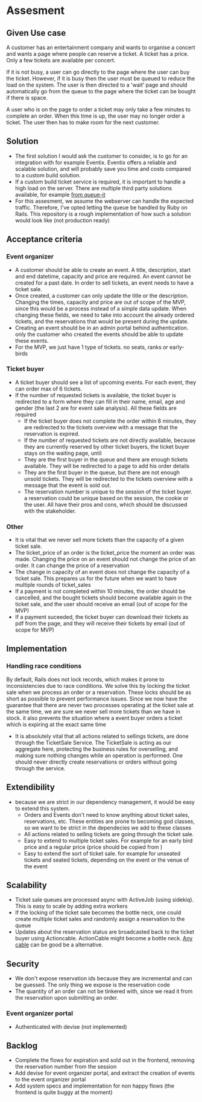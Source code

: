 # Assesment

## Given Use case
A customer has an entertainment company and wants to organise a concert and wants a page where people can reserve a ticket. A ticket has a price. Only a few tickets are available per concert.

If it is not busy, a user can go directly to the page where the user can buy the ticket. However, if it is busy then the user must be queued to reduce the load on the system. The user is then directed to a 'wait’ page and should automatically go from the queue to the page where the ticket can be bought if there is space.

A user who is on the page to order a ticket may only take a few minutes to complete an order. When this time is up, the user may no longer order a ticket. The user then has to make room for the next customer.

## Solution
- The first solution I would ask the customer to consider, is to go for an integration with for example Eventix. Eventix offers a reliable and scalable solution, and will probably save you time and costs compared to a custom build solution.
- If a custom build ticket service is required, it is important to handle a high load on the server. There are multiple third party solutions available, for example [from queue-it](https://queue-it.com/virtual-waiting-room/) 
- For this assesment, we assume the webserver can handle the expected traffic. Therefore, I've opted letting the queue be handled by Ruby on Rails. This repository is a rough implementation of how such a solution would look like (not production ready)

## Acceptance criteria
### Event organizer
- A customer should be able to create an event. A title, description, start and end datetime, capacity and price are required. An event cannot be created for a past date. In order to sell tickets, an event needs to have a ticket sale.
- Once created, a customer can only update the title or the description. Changing the times, capacity and price are out of scope of the MVP, since this would be a process instead of a simple data update. When changing these fields, we need to take into account the already ordered tickets, and the reservations that would be present during the update.
- Creating an event should be in an admin portal behind authentication. only the customer who created the events should be able to update these events.
- For the MVP, we just have 1 type of tickets. no seats, ranks or early-birds

### Ticket buyer
- A ticket buyer should see a list of upcoming events. For each event, they can order max of 6 tickets.
- If the number of requested tickets is available, the ticket buyer is redirected to a form where they can fill in their name, email, age and gender (the last 2 are for event sale analysis). All these fields are required
    - If the ticket buyer does not complete the order within 8 minutes, they are redirected to the tickets overview with a message that the reservation is expired.
    - If the number of requested tickets are not directly available, because they are currently reserved by other ticket buyers, the ticket buyer stays on the waiting page, until
    - They are the first buyer in the queue and there are enough tickets available. They will be redirected to a page to add his order details
    - They are the first buyer in the queue, but there are not enough unsold tickets. They will be redirected to the tickets overview with a message that the event is sold out.
    - The reservation number is unique to the session of the ticket buyer. a reservation could be unique based on the session, the cookie or the user. All have their pros and cons, which should be discussed with the stakeholder.

### Other
- It is vital that we never sell more tickets than the capacity of a given ticket sale.
- The ticket_price of an order is the ticket_price the moment an order was made. Changing the price on an event should not change the price of an order. It can change the price of a reservation
- The change in capacity of an event does not change the capacity of a ticket sale. This prepares us for the future when we want to have multiple rounds of ticket_sales
- If a payment is not completed within 10 minutes, the order should be cancelled, and the bought tickets should become available again in the ticket sale, and the user should receive an email (out of scope for the MVP)
- If a payment suceeded, the ticket buyer can download their tickets as pdf from the page, and they will receive their tickets by email (out of scope for MVP)

## Implementation
### Handling race conditions
By default, Rails does not lock records, which makes it prone to inconsistencies due to race conditions.
We solve this by locking the ticket sale when we process an order or a reservation. These locks should be as short as possible to prevent performance issues. Since we now have the guarantee that there are never two processes operating at the ticket sale at the same time, we are sure we never sell more tickets than we have in stock. it also prevents the situation where a event buyer orders a ticket which is expiring at the exact same time
- It is absolutely vital that all actions related to sellings tickets, are done through the TicketSale Service. The TicketSale is acting as our aggregate here, protecting the business rules for overselling, and making sure nothing changes while an operation is performed. One should never directly create reservations or orders without going through the service.

## Extendibility
- because we are strict in our dependency management, it would be easy to extend this system.
    - Orders and Events don't need to know anything about ticket sales, reservations, etc. These entities are prone to becoming
    god classes, so we want to be strict in the dependecies we add to these classes
    - All actions related to selling tickets are going through the ticket sale. 
    - Easy to extend to multiple ticket sales. For example for an early bird price and a regular price (price should be copied from )
    - Easy to extend the sort of ticket sale. for example for unseated tickets and seated tickets, depending on the event or the venue of the event

## Scalability
- Ticket sale queues are processed async with ActiveJob (using sidekiq). This is easy to scale by adding extra workers
- If the locking of the ticket sale becomes the bottle neck, one could create multiple ticket sales and randomly assign a reservation to the queue
- Updates about the reservation status are broadcasted back to the ticket buyer using Actioncable. ActionCable might become a bottle neck. [Any cable](https://nebulab.com/blog/actioncable-vs-anycable-fight) can be good be a alternative.

## Security
- We don't expose reservation ids because they are incremental and can be guessed. The only thing we expose is the reservation code
- The quantity of an order can not be tinkered with, since we read it from the reservation upon submitting an order.

### Event organizer portal
- Authenticated with devise (not implemented)

## Backlog
- Complete the flows for expiration and sold out in the frontend, removing the reservation number from the session
- Add devise for event organizer portal, and extract the creation of events to the event organizer portal
- Add system specs and implementation for non happy flows (the frontend is quite buggy at the moment)